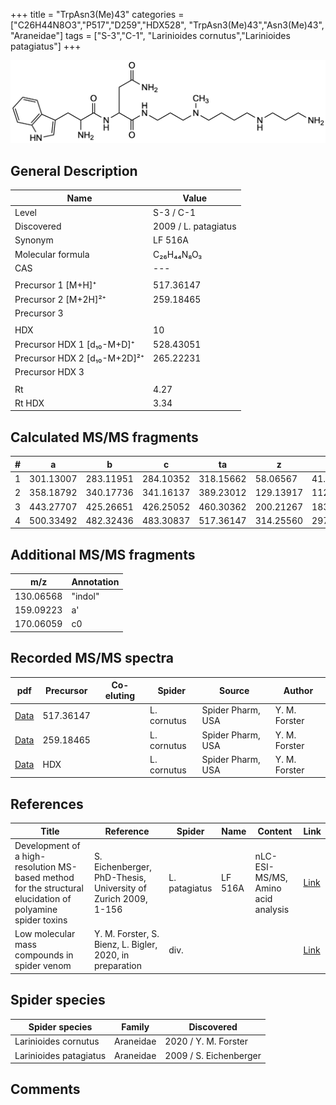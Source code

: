 +++
title = "TrpAsn3(Me)43"
categories = ["C26H44N8O3","P517","D259","HDX528",
"TrpAsn3(Me)43","Asn3(Me)43",
"Araneidae"]
tags = ["S-3","C-1",
"Larinioides cornutus","Larinioides patagiatus"]
+++

![](/img/TrpAsn3(Me)43.png)

## General Description

| Name                         | Value                |
|------------------------------|----------------------|
| Level                        | S-3 / C-1                  |
| Discovered                   | 2009 / L. patagiatus |
| Synonym                      | LF 516A              |
| Molecular formula            | C₂₆H₄₄N₈O₃           |
| CAS                          | ---                  |
|                              |                      |
| Precursor 1 [M+H]⁺           | 517.36147            |
| Precursor 2 [M+2H]²⁺         | 259.18465            |
| Precursor 3                  |                      |
|                              |                      |
| HDX                          | 10                   |
| Precursor HDX 1 [d₁₀-M+D]⁺   | 528.43051            |
| Precursor HDX 2 [d₁₀-M+2D]²⁺ | 265.22231            |
| Precursor HDX 3              |                      |
|                              |                      |
| Rt                           | 4.27                     |
| Rt HDX                       | 3.34                     |

## Calculated MS/MS fragments

| # | a         | b         | c         | ta        | z         | y         | tz        |
|---|-----------|-----------|-----------|-----------|-----------|-----------|-----------|
| 1 | 301.13007 | 283.11951 | 284.10352 | 318.15662 | 58.06567  | 41.03912  | 75.09222  |
| 2 | 358.18792 | 340.17736 | 341.16137 | 389.23012 | 129.13917 | 112.11262 | 160.18137 |
| 3 | 443.27707 | 425.26651 | 426.25052 | 460.30362 | 200.21267 | 183.18612 | 217.23922 |
| 4 | 500.33492 | 482.32436 | 483.30837 | 517.36147 | 314.25560 | 297.22905 | 331.28215 |

## Additional MS/MS fragments

| m/z       | Annotation |
|-----------|------------|
| 130.06568    | "indol"      |
| 159.09223    | a'           |
| 170.06059    | c0           |

## Recorded MS/MS spectra

| pdf | Precursor | Co-eluting | Spider | Source | Author |
|-----|-----------|------------|--------|--------|--------|
| [Data](/pdf/L-cornutus/517_TrpAsn3(Me)43_Lc.pdf) | 517.36147 |           | L. cornutus | Spider Pharm, USA | Y. M. Forster |
| [Data](/pdf/L-cornutus/517_TrpAsn3(Me)43_Lc_2.pdf) | 259.18465 |           | L. cornutus | Spider Pharm, USA | Y. M. Forster |
| [Data](/pdf/L-cornutus/517_TrpAsn3(Me)43_Lc_HDX.pdf) | HDX |           | L. cornutus | Spider Pharm, USA | Y. M. Forster |

## References

| Title                                                                                                      | Reference                                                     | Spider        | Name    | Content                            | Link                                                               |
|------------------------------------------------------------------------------------------------------------|---------------------------------------------------------------|---------------|---------|------------------------------------|--------------------------------------------------------------------|
| Development of a high-resolution MS-based method for the structural elucidation of polyamine spider toxins | S. Eichenberger, PhD-Thesis, University of Zurich 2009, 1-156 | L. patagiatus | LF 516A | nLC-ESI-MS/MS, Amino acid analysis | [Link](https://www.zora.uzh.ch/id/eprint/12787/1/Eichenberger.pdf) |
| Low molecular mass compounds in spider venom      | Y. M. Forster, S. Bienz, L. Bigler, 2020, in preparation          | div.       |   |   | [Link](unknown) |

## Spider species

| Spider species         | Family    | Discovered             |
|------------------------|-----------|------------------------|
| Larinioides cornutus | Araneidae | 2020 / Y. M. Forster |
| Larinioides patagiatus | Araneidae | 2009 / S. Eichenberger |

## Comments